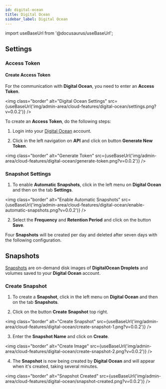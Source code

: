 ```yaml
---
id: digital-ocean
title: Digital Ocean
sidebar_label: Digital Ocean
---
```


import useBaseUrl from '@docusaurus/useBaseUrl';

## Settings

### Access Token

#### Create Access Token

For the communication with **Digital Ocean**, you need to enter an **Access Token**.

<img class="border" alt="Digital Ocean Settings" src={useBaseUrl('img/admin-area/cloud-features/digital-ocean/settings.png?v=0.0.2')} />

To create an **Access Token**, do the following steps:

1. Login into your [Digital Ocean](https://cloud.digitalocean.com/login) account. 

2. Click in the left navigation on **API** and click on button **Generate New Token**.

<img class="border" alt="Generate Token" src={useBaseUrl('img/admin-area/cloud-features/digital-ocean/generate-token.png?v=0.0.2')} />

### Snapshot Settings

1. To enable **Automatic Snapshots**, click in the left menu on **Digital Ocean** and then on the tab **Settings**.

<img class="border" alt="Enable Automatic Snapshots" src={useBaseUrl('img/admin-area/cloud-features/digital-ocean/enable-automatic-snapshots.png?v=0.0.2')} />

2. Select the **Frequency** and **Retention Period** and click on the button **Save**.

Four **Snapshots** will be created per day and deleted after seven days with the following configuration.

## Snapshots

[Snapshots](https://www.digitalocean.com/docs/images/snapshots/) are on-demand disk images of **DigitalOcean Droplets**
and volumes saved to your **Digital Ocean** account.

### Create Snapshot

1. To create a **Snapshot**, click in the left menu on **Digital Ocean** and then on the tab **Snapshots**.

2. Click on the button **Create Snapshot** top right.

<img class="border" alt="Create Snapshot" src={useBaseUrl('img/admin-area/cloud-features/digital-ocean/create-snapshot-1.png?v=0.0.2')} />

3. Enter the **Snapshot Name** and click on **Create**.

<img class="border" alt="Create Image" src={useBaseUrl('img/admin-area/cloud-features/digital-ocean/create-snapshot-2.png?v=0.0.2')} />

4. The **Snapshot** is now being created by **Digital Ocean** and will appear when it's created, taking several minutes.

<img class="border" alt="Snapshot Created" src={useBaseUrl('img/admin-area/cloud-features/digital-ocean/snapshot-created.png?v=0.0.2')} />